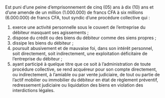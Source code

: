 Est puni d’une peine d’emprisonnement de cinq (05) ans à dix (10) ans et d’une amende de un million (1.000.000) de francs CFA à six millions (6.000.000) de francs CFA, tout syndic d’une procédure collective qui :
1. exerce une activité personnelle sous le couvert de l’entreprise du débiteur masquant ses agissements ;
2. dispose du crédit ou des biens du débiteur comme des siens propres ;
3. dissipe les biens du débiteur ;
4. poursuit abusivement et de mauvaise foi, dans son intérêt personnel, soit directement, soit indirectement, une exploitation déficitaire de l’entreprise du débiteur ;
5. ayant participé à quelque titre que ce soit à l’administration de toute procédure collective, se rend acquéreur pour son compte directement, ou indirectement, à l’amiable ou par vente judiciaire, de tout ou partie de l’actif mobilier ou immobilier du débiteur en état de règlement préventif, redressement judiciaire ou liquidation des biens en violation des interdictions légales.
